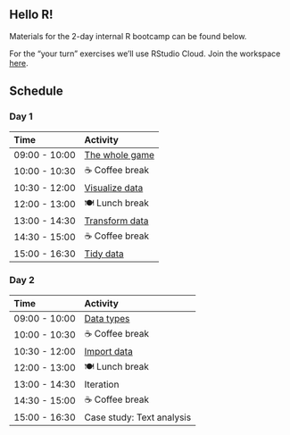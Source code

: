 
## Hello R\!

Materials for the 2-day internal R bootcamp can be found below.

For the “your turn” exercises we’ll use RStudio Cloud. Join the
workspace
[here](https://rstd.io/bootcamper-cloud).

## Schedule

### Day 1

| Time          | Activity                                                                                                         |
| :------------ | :--------------------------------------------------------------------------------------------------------------- |
| 09:00 - 10:00 | [The whole game](https://rstudio-education.github.io/bootcamper/slides/01-whole-game/01-whole-game.html)         |
| 10:00 - 10:30 | ☕ Coffee break                                                                                                   |
| 10:30 - 12:00 | [Visualize data](https://rstudio-education.github.io/bootcamper/slides/02-visualize-data/02-visualize-data.html) |
| 12:00 - 13:00 | 🍽 Lunch break                                                                                                    |
| 13:00 - 14:30 | [Transform data](https://rstudio-education.github.io/bootcamper/slides/03-transform-data/03-transform-data.html) |
| 14:30 - 15:00 | ☕ Coffee break                                                                                                   |
| 15:00 - 16:30 | [Tidy data](https://rstudio-education.github.io/bootcamper/slides/04-tidy-data/04-tidy-data.html)                |

### Day 2

| Time          | Activity                                                                                                |
| :------------ | :------------------------------------------------------------------------------------------------------ |
| 09:00 - 10:00 | [Data types](https://rstudio-education.github.io/bootcamper/slides/05-data-types/05-data-types.html)    |
| 10:00 - 10:30 | ☕ Coffee break                                                                                          |
| 10:30 - 12:00 | [Import data](https://rstudio-education.github.io/bootcamper/slides/06-import-data/06-import-data.html) |
| 12:00 - 13:00 | 🍽 Lunch break                                                                                           |
| 13:00 - 14:30 | Iteration                                                                                               |
| 14:30 - 15:00 | ☕ Coffee break                                                                                          |
| 15:00 - 16:30 | Case study: Text analysis                                                                               |
